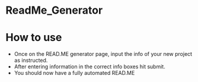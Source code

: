 # ReadMe_Generator
# How to use
* Once on the READ.ME generator page, input the info of your new project as instructed.
* After entering information in the correct info boxes hit submit.
* You should now have a fully automated READ.ME

